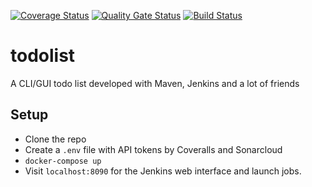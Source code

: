 [![Coverage Status](https://coveralls.io/repos/github/rickie95/todolist/badge.svg?branch=master)](https://coveralls.io/github/rickie95/todolist?branch=master) [![Quality Gate Status](https://sonarcloud.io/api/project_badges/measure?project=rickie95_todolist&metric=alert_status)](https://sonarcloud.io/dashboard?id=rickie95_todolist) [![Build Status](https://travis-ci.com/rickie95/todolist.svg?branch=master)](https://travis-ci.com/rickie95/todolist)
# todolist
A CLI/GUI todo list developed with Maven, Jenkins and a lot of friends

## Setup

  - Clone the repo
  - Create a `.env` file with API tokens by Coveralls and Sonarcloud
  - `docker-compose up`
  - Visit `localhost:8090` for the Jenkins web interface and launch jobs.
